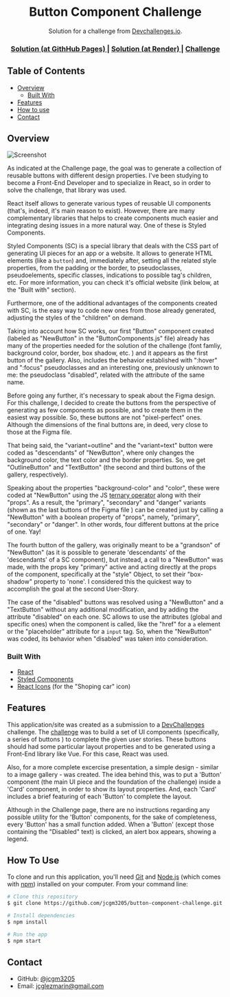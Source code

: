 <h1 align="center">Button Component Challenge</h1>

<div align="center">
   Solution for a challenge from  <a href="http://devchallenges.io" target="_blank">Devchallenges.io</a>.
</div>

<div align="center">
  <h3>
    <a href="https://jcgm3205.github.io/button-component-challenge/">
      Solution (at GithHub Pages)
    </a>
    <span> | </span>
    <a href="https://button-component-challenge.onrender.com/">
      Solution (at Render)
    </a> 
    <span> | </span>
    <a href="https://devchallenges.io/challenges/ohgVTyJCbm5OZyTB2gNY">
      Challenge
    </a>
  </h3>
</div>



## Table of Contents

- [Overview](#overview)
  - [Built With](#built-with)
- [Features](#features)
- [How to use](#how-to-use)
- [Contact](#contact)




## Overview

![Screenshot](https://user-images.githubusercontent.com/91711789/159857739-5b8be525-052b-415a-b0aa-1641ed763e63.png)

As indicated at the Challenge page, the goal was to generate a collection of reusable buttons with different design properties. I've been studying to become a Front-End Developer and to specialize in React, so in order to solve the challenge, that library was used.

React itself allows to generate various types of reusable UI components (that's, indeed, it's main reason to exist). However, there are many complementary libraries that helps to create components much easier and integrating desing issues in a more natural way. One of these is Styled Components.

Styled Components (SC) is a special library that deals with the CSS part of generating UI pieces for an app or a website. It allows to generate HTML elements (like a <code>button</code>) and, immediately after, setting all the related style properties, from the padding or the border, to pseudoclasses, pseudoelements, specific classes, indications to possible tag's children, etc. For more information, you can check it's official website (link below, at the "Built with" section).

Furthermore, one of the additional advantages of the components created with SC, is the easy way to code new ones from those already generated, adjusting the styles of the "children" on demand.

Taking into account how SC works, our first "Button" component created (labeled as "NewButton" in the "ButtonComponents.js" file) already has many of the properties needed for the solution of the challenge (font famliy, background color, border, box shadow, etc. ) and it appears as the first button of the gallery. Also, includes the behavior established with ":hover" and ":focus" pseudoclasses and an interesting one, previously unknown to me: the pseudoclass "disabled", related with the attribute of the same name.  

Before going any further, it's necessary to speak about the Figma design. For this challenge, I decided to create the buttons from the perspective of generating as few components as possible, and to create them in the easiest way possible. So, these buttons are not "pixel-perfect" ones. Although the  dimensions of the final buttons are, in deed, very close to those at the Figma file.      

That being said, the "variant=outline" and the "variant=text" button were coded as "descendants" of "NewButton", where only changes the background color, the text color and the border properties. So, we get "OutlineButton" and "TextButton" (the second and third buttons of the gallery, respectively).  

Speaking about the properties "background-color" and "color", these were coded at "NewButton" using the JS [ternary operator](https://developer.mozilla.org/en-US/docs/Web/JavaScript/Reference/Operators/Conditional_Operator) along with their "props". As a result, the "primary", "secondary" and "danger" variants (shown as the last buttons of the Figma file ) can be created just by calling a "NewButton" with a boolean property of "props", namely, "primary", "secondary" or "danger". In other words, four different buttons at the price of one. Yay! 

The fourth button of the gallery, was originally meant to be a "grandson" of "NewButton" (as it is possible to generate 'descendants' of the 'descendants' of a SC component), but instead, a call to a "NewButton" was made, with the props key "primary" active and acting directly at the props of the component, specifically at the "style" Object, to set their "box-shadow" property to 'none'. I considered this the quickest way to accomplish the goal at the second User-Story. 

The case of the "disabled" buttons was resolved using a "NewButton" and a "TextButton" without any additional modification, and by adding the attribute "disabled" on each one. SC allows to use the attributes (global and specific ones) when the component is called, like the "href" for a <code>a</code> element or the "placeholder" attribute for a <code>input</code> tag. So, when the "NewButton" was coded, its behavior when "disabled" was taken into consideration.   



### Built With

- [React](https://reactjs.org/)
- [Styled Components](https://styled-components.com/)
- [React Icons](https://react-icons.github.io/react-icons) (for the "Shoping car" icon)
 


## Features

This application/site was created as a submission to a [DevChallenges](https://devchallenges.io/challenges) challenge. The [challenge](https://devchallenges.io/challenges/ohgVTyJCbm5OZyTB2gNY) was to build a set of UI components (specifically, a series of buttons ) to complete the given user stories. These buttons should had some particular layout properties and to be generated using a Front-End library like Vue. For this case, React was used.

Also, for a more complete excercise presentation, a simple design - similar to a image gallery - was created. The idea behind this, was to put a 'Button' component (the main UI piece and the foundation of the challenge) inside a 'Card' component, in order to show its layout properties. And, each 'Card' includes a brief featuring of each 'Button' to complete the layout.

Although in the Challenge page, there are no instructions regarding any possible utility for the 'Button' components, for the sake of completeness, every 'Button' has a small function added. When a 'Button' (except those containing the "Disabled" text) is clicked, an alert box appears, showing a legend.


## How To Use

To clone and run this application, you'll need [Git](https://git-scm.com) and [Node.js](https://nodejs.org/en/download/) (which comes with [npm](http://npmjs.com)) installed on your computer. From your command line:

```bash
# Clone this repository
$ git clone https://github.com/jcgm3205/button-component-challenge.git

# Install dependencies
$ npm install

# Run the app
$ npm start
```

## Contact

- GitHub:  [@jcgm3205](https://github.com/jcgm3205)
- Email:  [jcglezmarin@gmail.com](mailto:jcglezmarin@gmail.com)
